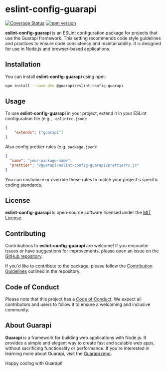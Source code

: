 # eslint-config-guarapi

[![Coverage Status](https://coveralls.io/repos/github/guarapi/guarapi/badge.svg?branch=main)](https://coveralls.io/github/guarapi/guarapi?branch=main)
[![npm version](https://badge.fury.io/js/%40guarapi%2Feslint-config-guarapi.svg)](https://www.npmjs.com/package/@guarapi/eslint-config-guarapi)

**eslint-config-guarapi** is an ESLint configuration package for projects that use the Guarapi framework. This setting recommends code style guidelines and practices to ensure code consistency and maintainability. It is designed for use in Node.js and browser-based applications.

## Installation
You can install **eslint-config-guarapi** using npm:

```bash
npm install --save-dev @guarapi/eslint-config-guarapi
```

## Usage

To use **eslint-config-guarapi** in your project, extend it in your ESLint configuration file (e.g., `.eslintrc.json`):

```json
{
	"extends": ["guarapi"]
}
```

Also config prettier rules (e.g. `package.json`):
```json
{
  "name": "your-package-name",
  "prettier": "@guarapi/eslint-config-guarapi/prettierrc.js"
}
```

You can customize or override these rules to match your project's specific coding standards.

## License
**eslint-config-guarapi** is open-source software licensed under the [MIT License](/LICENSE).

## Contributing
Contributions to **eslint-config-guarapi** are welcome! If you encounter issues or have suggestions for improvements, please open an issue on the [GitHub repository](https://github.com/seu-usuario/guarapi).

If you'd like to contribute to the package, please follow the [Contribution Guidelines](/CONTRIBUTING.md) outlined in the repository.

## Code of Conduct
Please note that this project has a [Code of Conduct](/CODE_OF_CONDUCT.md). We expect all contributors and users to follow it to ensure a welcoming and inclusive community.

## About Guarapi
**Guarapi** is a framework for building web applications with Node.js. It provides a simple and elegant way to create fast and scalable web apps, without sacrificing functionality or performance. If you're interested in learning more about Guarapi, visit the [Guarapi repo](https://github.com/seu-usuario/guarapi).

Happy coding with Guarapi!
